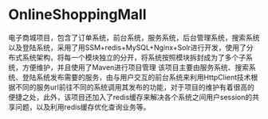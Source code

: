 # OnlineShoppingMall
电子商城项目，包含了订单系统，前台系统，服务系统，后台管理系统，搜索系统以及登陆系统，采用了用SSM+redis+MySQL+Nginx+Solr进行开发，使用了分布式系统架构，将每一个模块独立的分开，将系统按照模块拆封成为了多个子系统，方便维护，并且使用了Maven进行项目管理
该项目主要由服务系统、搜索系统、登陆系统发布需要的服务，由与用户交互的前台系统来利用HttpClient技术根据不同的服务url前往不同的系统调用其发布的功能，对于项目的维护有着很高的便捷之处，此外，该项目还加入了redis缓存来解决各个系统之间用户session的共享问题，以及利用redis缓存优化查询业务等。

